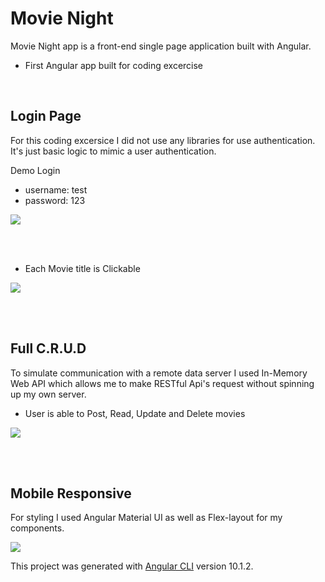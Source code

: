 # Movie Night #
Movie Night app is a front-end single page application built with Angular.
- First Angular app built for coding excercise

<br />

## Login Page ##
For this coding excersice I did not use any libraries for use authentication. It's just basic logic to mimic a user authentication.

Demo Login
- username: test
- password: 123


![](img/movie_login.gif)

<br />
<br />


- Each Movie title is Clickable


![](img/single_movie.gif)


<br />
<br />


## Full C.R.U.D ##
To simulate communication with a remote data server I used In-Memory Web API which allows me to make RESTful Api's request without spinning up my own server.

- User is able to Post, Read, Update and Delete movies


![](img/admin_crud.gif)



<br />
<br />



## Mobile Responsive ##
For styling I used Angular Material UI as well as Flex-layout for my components.


![](img/movie_mobile.gif)



This project was generated with [Angular CLI](https://github.com/angular/angular-cli) version 10.1.2.

